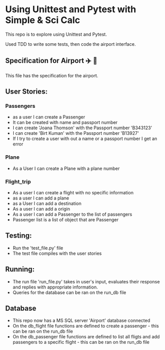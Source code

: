 # Using Unittest and Pytest with Simple & Sci Calc 
This repo is to explore using Unittest and Pytest.

Used TDD to write some tests, then code the airport interface.

## Specification for Airport :airplane: :passport_control: 
This file has the specification for the airport.

## User Stories:

### Passengers
- as a user I can create a Passenger
- It can be created with name and passport number
- I can create 'Joana Thomson' with the Passport number 'B343123'
- I can create 'Birt Kuman' with the Passport number 'B13927'
- If I try to create a user with out a name or a passport number I get an error

### Plane
- As a User I can create a Plane with a plane number

### Flight_trip
- As a user I can create a flight with no specific information
- as a user I can add a plane
- as a User I can add a destination
- As a user I can add a origin
- As a user I can add a Passenger to the list of passengers
- Passenger list is a list of object that are Passenger

## Testing:
- Run the 'test_file.py' file 
- The test file compiles with the user stories

## Running:
- The run file 'run_file.py' takes in user's input, evaluates their response and replies with appropriate information. 
- Queries for the database can be ran on the run_db file

## Database
- This repo now has a MS SQL server 'Airport' database connected
- On the db_flight file functions are defined to create a passenger - this can be ran on the run_db file
- On the db_passenger file functions are defined to list all fligts and add passengers to a specific flight - this can be ran on the run_db file
